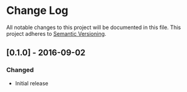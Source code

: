 # Change Log

All notable changes to this project will be documented in this file.
This project adheres to [Semantic Versioning](http://semver.org/).

## [0.1.0] - 2016-09-02
### Changed
- Initial release
